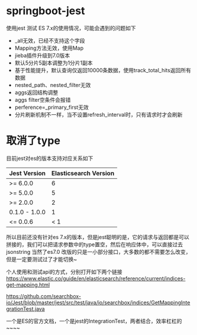 # springboot-jest 

使用jest 测试 ES 7.x的使用情况，可能会遇到的问题如下

- _all无效，已经不支持这个字段
- Mapping方法无效，使用Map
- jieba插件升级到7.0版本
- 默认5分片5副本调整为1分片1副本
- 基于性能提升，默认查询仅返回10000条数据，使用track_total_hits返回所有数据
- nested_path、nested_filter无效
- aggs返回结构调整
- aggs filter空条件会报错
- perference=_primary_first无效
- 分片刷新机制不一样，当不设置refresh_interval时，只有请求时才会刷新




# 取消了type

目前jest对es的版本支持对应关系如下

Jest Version | Elasticsearch Version
--- | ---
\>= 6.0.0 | 6
\>= 5.0.0 | 5
\>= 2.0.0 | 2
0.1.0 - 1.0.0 | 1
<= 0.0.6 | < 1

所以目前还没有针对es 7.x的版本，但是jest聪明的是，它的请求与返回都是可以拼接的，我们可以把请求参数中的type置空，然后在响应体中，可以直接过去jsonstring
当然了es7.0 改版的只是一小部分接口，大多数的都不需要怎么改变，但是一定要测试过了才能切换~

个人使用和测试api的方式，分别打开如下两个链接
https://www.elastic.co/guide/en/elasticsearch/reference/current/indices-get-mapping.html

https://github.com/searchbox-io/Jest/blob/master/jest/src/test/java/io/searchbox/indices/GetMappingIntegrationTest.java

一个是ES的官方文档，一个是jest的IntegrationTest，两者结合，效率杠杠的~~~~

